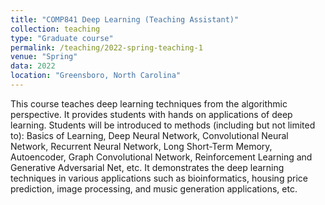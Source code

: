 ```yaml
---
title: "COMP841 Deep Learning (Teaching Assistant)"
collection: teaching
type: "Graduate course"
permalink: /teaching/2022-spring-teaching-1
venue: "Spring"
data: 2022
location: "Greensboro, North Carolina"
---
```

This course teaches deep learning techniques from the algorithmic perspective. It provides students with hands on applications of deep learning. Students will be introduced to methods (including but not limited to): Basics of Learning, Deep Neural Network, Convolutional Neural Network, Recurrent Neural Network, Long Short-Term Memory, Autoencoder, Graph Convolutional Network, Reinforcement Learning and Generative Adversarial Net, etc. It demonstrates the deep learning techniques in various applications such as bioinformatics, housing price prediction, image processing, and music generation applications, etc.

